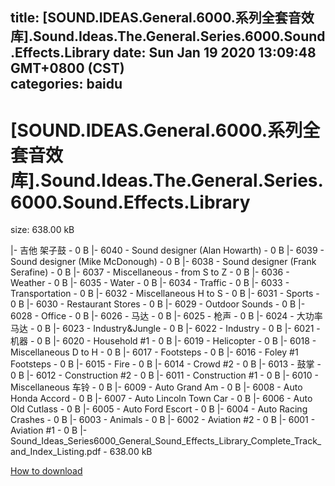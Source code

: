
title: [SOUND.IDEAS.General.6000.系列全套音效库].Sound.Ideas.The.General.Series.6000.Sound.Effects.Library
date: Sun Jan 19 2020 13:09:48 GMT+0800 (CST)    
categories: baidu
---

# [SOUND.IDEAS.General.6000.系列全套音效库].Sound.Ideas.The.General.Series.6000.Sound.Effects.Library
size: 638.00 kB
 
 
|- 吉他 架子鼓 - 0 B
|- 6040 - Sound designer (Alan Howarth) - 0 B
|- 6039 - Sound designer (Mike McDonough) - 0 B
|- 6038 - Sound designer (Frank Serafine) - 0 B
|- 6037 - Miscellaneous - from S to Z - 0 B
|- 6036 - Weather - 0 B
|- 6035 - Water - 0 B
|- 6034 - Traffic - 0 B
|- 6033 - Transportation - 0 B
|- 6032 - Miscellaneous H to S - 0 B
|- 6031 - Sports - 0 B
|- 6030 - Restaurant Stores - 0 B
|- 6029 - Outdoor Sounds - 0 B
|- 6028 - Office - 0 B
|- 6026 - 马达 - 0 B
|- 6025 - 枪声 - 0 B
|- 6024 - 大功率马达 - 0 B
|- 6023 - Industry&Jungle - 0 B
|- 6022 - Industry - 0 B
|- 6021 - 机器 - 0 B
|- 6020 - Household #1 - 0 B
|- 6019 - Helicopter - 0 B
|- 6018 - Miscellaneous D to H - 0 B
|- 6017 - Footsteps - 0 B
|- 6016 - Foley #1 Footsteps - 0 B
|- 6015 - Fire - 0 B
|- 6014 - Crowd #2 - 0 B
|- 6013 - 鼓掌 - 0 B
|- 6012 - Construction #2 - 0 B
|- 6011 - Construction #1 - 0 B
|- 6010 - Miscellaneous 车铃 - 0 B
|- 6009 - Auto Grand Am - 0 B
|- 6008 - Auto Honda Accord - 0 B
|- 6007 - Auto Lincoln Town Car - 0 B
|- 6006 - Auto Old Cutlass - 0 B
|- 6005 - Auto Ford Escort - 0 B
|- 6004 - Auto Racing Crashes - 0 B
|- 6003 - Animals - 0 B
|- 6002 - Aviation #2 - 0 B
|- 6001 - Aviation #1 - 0 B
|- Sound_Ideas_Series6000_General_Sound_Effects_Library_Complete_Track_and_Index_Listing.pdf - 638.00 kB

[How to download](https://bpcam.bemobtrk.com/go/2ceec3aa-1ca2-46d6-b9ff-aaa5c184517c?jno=695)